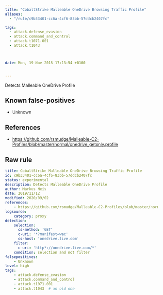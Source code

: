 ```yaml
---
title: "CobaltStrike Malleable OneDrive Browsing Traffic Profile"
aliases:
  - "/rule/c9b33401-cc6a-4cf6-83bb-57ddcb2407fc"

tags:
  - attack.defense_evasion
  - attack.command_and_control
  - attack.t1071.001
  - attack.t1043



date: Mon, 19 Nov 2018 17:13:54 +0100


---
```


Detects Malleable OneDrive Profile

<!--more-->


## Known false-positives

* Unknown



## References

* https://github.com/rsmudge/Malleable-C2-Profiles/blob/master/normal/onedrive_getonly.profile


## Raw rule
```yaml
title: CobaltStrike Malleable OneDrive Browsing Traffic Profile
id: c9b33401-cc6a-4cf6-83bb-57ddcb2407fc
status: experimental
description: Detects Malleable OneDrive Profile
author: Markus Neis
date: 2019/11/12
modified: 2020/09/02
references:
    - https://github.com/rsmudge/Malleable-C2-Profiles/blob/master/normal/onedrive_getonly.profile
logsource:
    category: proxy
detection:
    selection:
      cs-method: 'GET'
      c-uri: '*?manifest=wac'
      cs-host: 'onedrive.live.com'
    filter:
      c-uri: 'http*://onedrive.live.com/*'
    condition: selection and not filter
falsepositives:
    - Unknown
level: high
tags:
    - attack.defense_evasion
    - attack.command_and_control
    - attack.t1071.001
    - attack.t1043  # an old one
```
